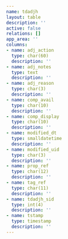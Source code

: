 ```yaml
---
name: tdadjh
layout: table
description: ''
active: false
relations: []
app_area: ''
columns:
- name: adj_action
  type: char(60)
  description: ''
- name: adj_notes
  type: text
  description: ''
- name: adj_reason
  type: char(3)
  description: ''
- name: comp_avail
  type: char(10)
  description: ''
- name: comp_display
  type: char(10)
  description: ''
- name: modified_dt
  type: smalldatetime
  description: ''
- name: modified_uid
  type: char(3)
  description: ''
- name: prop_ref
  type: char(12)
  description: ''
- name: tag_ref
  type: char(11)
  description: ''
- name: tdadjh_sid
  type: int(4)
  description: ''
- name: tstamp
  type: timestamp
  description: ''
---
```


